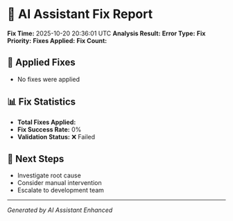 # 🤖 AI Assistant Fix Report

**Fix Time:** 2025-10-20 20:36:01 UTC
**Analysis Result:** 
**Error Type:** 
**Fix Priority:** 
**Fixes Applied:** 
**Fix Count:** 

## 🔧 Applied Fixes

- No fixes were applied

## 📊 Fix Statistics

- **Total Fixes Applied:** 
- **Fix Success Rate:** 0%
- **Validation Status:** ❌ Failed

## 🎯 Next Steps

- Investigate root cause
- Consider manual intervention
- Escalate to development team

---
*Generated by AI Assistant Enhanced*
